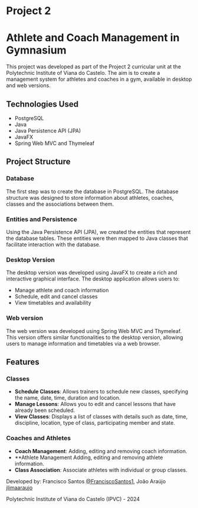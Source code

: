 # Project 2
# Athlete and Coach Management in Gymnasium

This project was developed as part of the Project 2 curricular unit at the Polytechnic Institute of Viana do Castelo. The aim is to create a management system for athletes and coaches in a gym, available in desktop and web versions.

## Technologies Used

- PostgreSQL
- Java
- Java Persistence API (JPA)
- JavaFX
- Spring Web MVC and Thymeleaf

## Project Structure

### Database

The first step was to create the database in PostgreSQL. The database structure was designed to store information about athletes, coaches, classes and the associations between them.

### Entities and Persistence

Using the Java Persistence API (JPA), we created the entities that represent the database tables. These entities were then mapped to Java classes that facilitate interaction with the database.



### Desktop Version

The desktop version was developed using JavaFX to create a rich and interactive graphical interface. The desktop application allows users to:

- Manage athlete and coach information
- Schedule, edit and cancel classes
- View timetables and availability

### Web version

The web version was developed using Spring Web MVC and Thymeleaf. This version offers similar functionalities to the desktop version, allowing users to manage information and timetables via a web browser.

## Features

### Classes

- **Schedule Classes**: Allows trainers to schedule new classes, specifying the name, date, time, duration and location.
- **Manage Lessons**: Allows you to edit and cancel lessons that have already been scheduled.
- **View Classes**: Displays a list of classes with details such as date, time, discipline, location, type of class, participating member and state.

### Coaches and Athletes

- **Coach Management**: Adding, editing and removing coach information.
- **Athlete Management Adding, editing and removing athlete information.
- **Class Association**: Associate athletes with individual or group classes.

Developed by: Francisco Santos [@FranciscoSantos1](https://github.com/FranciscoSantos1), João Araújo [jlimaaraujo](https://github.com/jlimaaraujo)

Polytechnic Institute of Viana do Castelo (IPVC) - 2024
